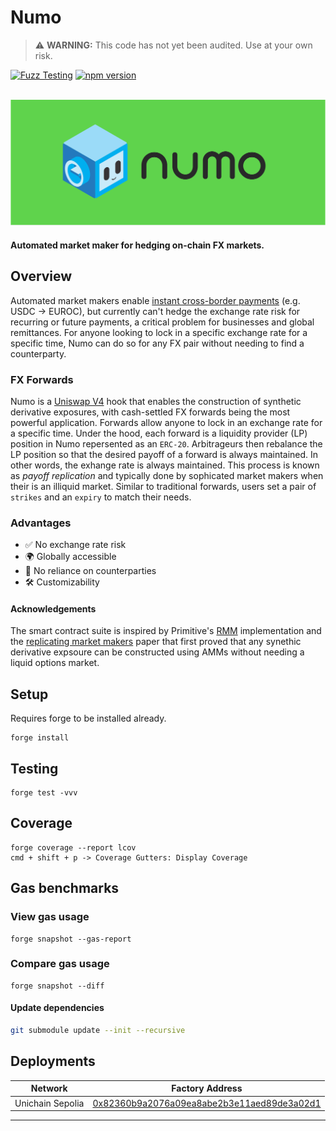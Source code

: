 # Numo

> ⚠️ **WARNING:** This code has not yet been audited. Use at your own risk.

[![Fuzz Testing](https://github.com/Uniswap/uniswap-v3-core/actions/workflows/fuzz-testing.yml/badge.svg)](https://github.com/numotrade/numo/actions/workflows/fuzz-testing.yml)
[![npm version](https://img.shields.io/npm/v/@uniswap/v3-core/latest.svg)](https://www.npmjs.com/package/@numotrade/numo/v/latest)

<div align="center">
  <br />
  <a href="https://optimism.io"><img alt="Numo" src="./image/numo_readme.png" width=600></a>
  <br />
</div>

#### Automated market maker for hedging on-chain FX markets. 

## Overview

Automated market makers enable [instant cross-border payments](https://app.uniswap.org/OnchainFX.pdf) (e.g. USDC -> EUROC), but currently can't hedge the exchange rate risk for recurring or future payments, a critical problem for businesses and global remittances. For anyone looking to lock in a specific exchange rate for a specific time, Numo can do so for any FX pair without needing to find a counterparty.

### FX Forwards

Numo is a [Uniswap V4](https://docs.uniswap.org/contracts/v4/overview) hook that enables the construction of synthetic derivative exposures, with cash-settled FX forwards being the most powerful application. Forwards allow anyone to lock in an exchange rate for a specific time. Under the hood, each forward is a liquidity provider (LP) position in Numo repersented as an `ERC-20`. Arbitrageurs then rebalance the LP position so that the desired payoff of a forward is always maintained. In other words, the exhange rate is always maintained. This process is known as *payoff replication* and typically done by sophicated market makers when their is an illiquid market.  Similar to traditional forwards, users set a pair of `strikes` and an `expiry` to match their needs.  

### Advantages 

- ✅ No exchange rate risk
- 🌍 Globally accessible
- 🤝 No reliance on counterparties
- 🛠️ Customizability 

#### Acknowledgements

The smart contract suite is inspired by Primitive's [RMM](https://github.com/primitivefinance/rmm) implementation and the [replicating market makers](https://arxiv.org/abs/2103.14769) paper that first proved that any synethic derivative expsoure can be constructed using AMMs without needing a liquid options market. 


## Setup

Requires forge to be installed already.

```
forge install
```

## Testing

```
forge test -vvv
```

## Coverage

```
forge coverage --report lcov
cmd + shift + p -> Coverage Gutters: Display Coverage
```

## Gas benchmarks

### View gas usage

```
forge snapshot --gas-report
```

### Compare gas usage
```
forge snapshot --diff
```

#### Update dependencies

```bash
git submodule update --init --recursive
```

## Deployments

| Network  | Factory Address                                       |  
| -------- | ----------------------------------------------------- | 
| Unichain Sepolia     | [0x82360b9a2076a09ea8abe2b3e11aed89de3a02d1](https://explorer.celo.org/mainnet/token/0x82360b9a2076a09ea8abe2b3e11aed89de3a02d1 ) |

---
